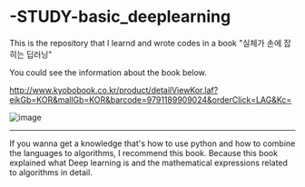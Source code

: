 # -STUDY-basic_deeplearning

This is the repository that I learnd and wrote codes in a book "실체가 손에 잡히는 딥러닝" 

You could see the information about the book below.

http://www.kyobobook.co.kr/product/detailViewKor.laf?ejkGb=KOR&mallGb=KOR&barcode=9791189909024&orderClick=LAG&Kc=

![image](https://user-images.githubusercontent.com/80496667/173997303-04e440af-5a42-47a7-bee6-5afc68fb6a58.png)

---

If you wanna get a knowledge that's how to use python and how to combine the languages to algorithms, I recommend this book. Because this book explained 
what Deep learning is and the mathematical expressions related to algorithms in detail. 
